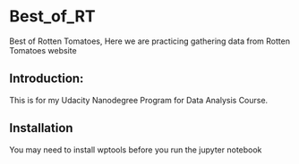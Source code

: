 # Best_of_RT
Best of Rotten Tomatoes, Here we are practicing gathering data from Rotten Tomatoes website

## Introduction:
This is for my Udacity Nanodegree Program for Data Analysis Course.

## Installation
You may need to install wptools before you run the jupyter notebook
